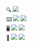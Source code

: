  🔍
 <a href="yeonsumia@snu.ac.kr" target="_blank"><img src="https://img.shields.io/badge/yeonsumia@snu.ac.kr-EA4335?style=flat-square&logo=Gmail&logoColor=white"/></a>
 <br>
 ⌨️
 <a><img src="https://img.shields.io/badge/Python_-3776AB?style=flat-square&logo=Python&logoColor=white"/></a>
 <a><img src="https://img.shields.io/badge/Kotlin_-7F52FF?style=flat-square&logo=Kotlin&logoColor=white"/></a>
 <br>
 🖥
 <a><img src="https://img.shields.io/badge/PyTorch-EE4C2C?style=flat-square&logo=PyTorch&logoColor=white"/></a>
 <a><img src="https://img.shields.io/badge/springboot_-6DB33F?style=flat-square&logo=Spring Boot&logoColor=white"/></a>
 <br>
 📡
 <a><img src="https://img.shields.io/badge/Kubernetes_-326CE5?style=flat-square&logo=Kubernetes&logoColor=white"/></a>
 <a><img src="https://img.shields.io/badge/Docker_-2496ED?style=flat-square&logo=Docker&logoColor=white"/></a>
 <!--
 <br>
 <br>
# [![Top Langs](https://github-readme-stats.vercel.app/api/top-langs/?username=yeonsumia&layout=compact&theme=prussian&hide=jupyter%20notebook,css,scss,cython)](https://github.com/anuraghazra/github-readme-stats)

-->
